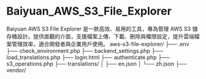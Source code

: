 # Baiyuan_AWS_S3_File_Explorer
Baiyuan AWS S3 File Explorer 是一款高效、易用的工具，專為管理 AWS S3 儲存桶設計。提供直觀的介面，支援檔案上傳、下載、刪除與權限設定，提升雲端檔案管理效率，適合開發者與企業用戶使用。
aws-s3-file-explorer/
├── .env
├── check_environment.php
├── backend_settings.php
├── load_translations.php
├── login.html
├── authenticate.php
├── s3_operations.php
├── translations/
│   ├── en.json
│   └── zh.json
├── vendor/
